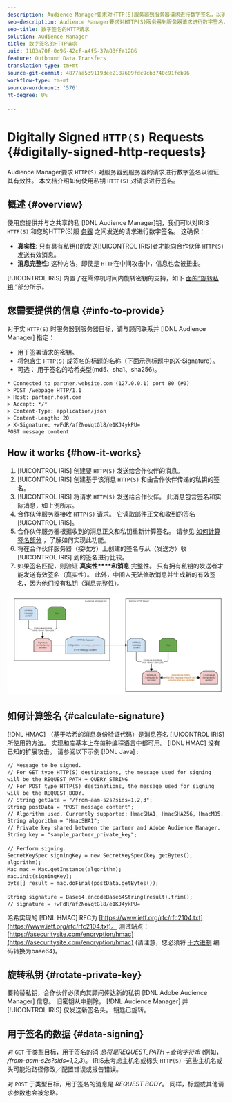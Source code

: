 ```yaml
---
description: Audience Manager要求对HTTP(S)服务器到服务器请求进行数字签名，以确保有效性。 本文档介绍如何使用私钥对HTTP请求进行签名。
seo-description: Audience Manager要求对HTTP(S)服务器到服务器请求进行数字签名，以确保有效性。 本文档介绍如何使用私钥对HTTP请求进行签名。
seo-title: 数字签名的HTTP请求
solution: Audience Manager
title: 数字签名的HTTP请求
uuid: 1183a70f-0c96-42cf-a4f5-37a83ffa1286
feature: Outbound Data Transfers
translation-type: tm+mt
source-git-commit: 4877aa5391193ee2187609fdc9cb3740c91feb96
workflow-type: tm+mt
source-wordcount: '576'
ht-degree: 0%

---
```



# Digitally Signed `HTTP(S)` Requests {#digitally-signed-http-requests}

Audience Manager要求 `HTTP(S)` 对服务器到服务器的请求进行数字签名以验证其有效性。 本文档介绍如何使用私钥 `HTTP(S)` 对请求进行签名。

## 概述 {#overview}

<!-- digitally_signed_http_requests.xml -->

使用您提供并与之共享的私 [!DNL Audience Manager]钥，我们可以对IRIS `HTTP(S)` 和您的HTTP(S)服 [务器](../../../reference/system-components/components-data-action.md#iris) 之间发送的请求进行数字签名。 这确保：

* **真实性**: 只有具有私钥()的发送[!UICONTROL IRIS]者才能向合作伙伴 `HTTP(S)` 发送有效消息。
* **消息完整性**: 这种方法，即使是 `HTTP`在中间攻击中，信息也会被扭曲。

[!UICONTROL IRIS] 内置了在零停机时间内旋转密钥的支持，如下 [面的“旋转私钥](../../../integration/receiving-audience-data/real-time-outbound-transfers/digitally-signed-http-requests.md#rotate-private-key) ”部分所示。

## 您需要提供的信息 {#info-to-provide}

对于实 `HTTP(S)` 时服务器到服务器目标，请与顾问联系并 [!DNL Audience Manager] 指定：

* 用于签署请求的密钥。
* 将包含生 `HTTP(S)` 成签名的标题的名称（下面示例标题中的X-Signature）。
* 可选： 用于签名的哈希类型(md5、sha1、sha256)。

```
* Connected to partner.website.com (127.0.0.1) port 80 (#0)
> POST /webpage HTTP/1.1
> Host: partner.host.com
> Accept: */*
> Content-Type: application/json
> Content-Length: 20
> X-Signature: +wFdR/afZNoVqtGl8/e1KJ4ykPU=
POST message content
```

## How it works {#how-it-works}

1. [!UICONTROL IRIS] 创建要 `HTTP(S)` 发送给合作伙伴的消息。
1. [!UICONTROL IRIS] 创建基于该消息 `HTTP(S)` 和由合作伙伴传递的私钥的签名。
1. [!UICONTROL IRIS] 将请求 `HTTP(S)` 发送给合作伙伴。 此消息包含签名和实际消息，如上例所示。
1. 合作伙伴服务器接收 `HTTP(S)` 请求。 它读取邮件正文和收到的签名 [!UICONTROL IRIS]。
1. 合作伙伴服务器根据收到的消息正文和私钥重新计算签名。 请参见 [如何计算签名部分](../../../integration/receiving-audience-data/real-time-outbound-transfers/digitally-signed-http-requests.md#calculate-signature) ，了解如何实现此功能。
1. 将在合作伙伴服务器（接收方）上创建的签名与从（发送方）收 [!UICONTROL IRIS] 到的签名进行比较。
1. 如果签名匹配，则验证 **真实性****和消息** 完整性。 只有拥有私钥的发送者才能发送有效签名（真实性）。 此外，中间人无法修改消息并生成新的有效签名，因为他们没有私钥（消息完整性）。

![](assets/iris-digitally-sign-http-request.png)

## 如何计算签名 {#calculate-signature}

[!DNL HMAC] （基于哈希的消息身份验证代码）是消息签名 [!UICONTROL IRIS] 所使用的方法。 实现和库基本上在每种编程语言中都可用。 [!DNL HMAC] 没有已知的扩展攻击。 请参阅以下示例 [!DNL Java] :

```
// Message to be signed.
// For GET type HTTP(S) destinations, the message used for signing will be the REQUEST_PATH + QUERY_STRING
// For POST type HTTP(S) destinations, the message used for signing will be the REQUEST_BODY.
// String getData = "/from-aam-s2s?sids=1,2,3";
String postData = "POST message content";
// Algorithm used. Currently supported: HmacSHA1, HmacSHA256, HmacMD5.
String algorithm = "HmacSHA1";
// Private key shared between the partner and Adobe Audience Manager.
String key = "sample_partner_private_key";
  
// Perform signing.
SecretKeySpec signingKey = new SecretKeySpec(key.getBytes(), algorithm);
Mac mac = Mac.getInstance(algorithm);
mac.init(signingKey);
byte[] result = mac.doFinal(postData.getBytes());
  
String signature = Base64.encodeBase64String(result).trim(); 
// signature = +wFdR/afZNoVqtGl8/e1KJ4ykPU=
```

哈希实现的 [!DNL HMAC] RFC为 [https://www.ietf.org/rfc/rfc2104.txt](https://www.ietf.org/rfc/rfc2104.txt)。 测试站点： [https://asecuritysite.com/encryption/hmac](https://asecuritysite.com/encryption/hmac) (请注意，您必须将 [十六进制](https://tomeko.net/online_tools/hex_to_base64.php?lang=en) 编码转换为base64)。

## 旋转私钥 {#rotate-private-key}

要轮替私钥，合作伙伴必须向其顾问传达新的私钥 [!DNL Adobe Audience Manager] 信息。 旧密钥从中删除， [!DNL Audience Manager] 并 [!UICONTROL IRIS] 仅发送新签名头。 钥匙已旋转。

## 用于签名的数据 {#data-signing}

对 `GET` 于类型目标，用于签名的消 *息将是REQUEST_PATH +查询字符串* (例如， */from-aam-s2s?sids=1,2,3*)。 IRIS未考虑主机名或标头 `HTTP(S)` -这些主机名或头可能沿路径修改／配置错误或报告错误。

对 `POST` 于类型目标，用于签名的消息是 *REQUEST BODY*。 同样，标题或其他请求参数也会被忽略。
